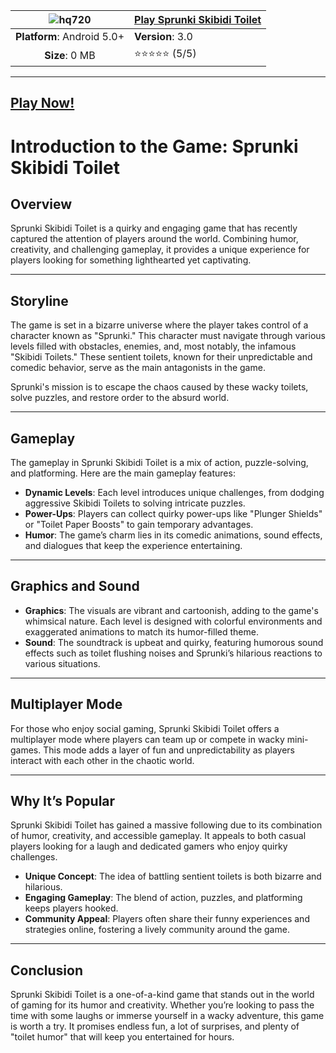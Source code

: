 | ![hq720](https://github.com/user-attachments/assets/7de5e333-3da1-4490-b4d1-1a55f2d2cd89) | [**Play Sprunki Skibidi Toilet**](https://modmeme.com/sprunki-skibidi-toilet/)  |
|:-------------------------------------------------:|-----------------------|
| **Platform**: Android 5.0+                       | **Version**: 3.0     |
| **Size**: 0 MB                                  | ⭐⭐⭐⭐⭐ (5/5) |
---
## [Play Now!](https://apkitech.com/)

# Introduction to the Game: Sprunki Skibidi Toilet

## **Overview**
Sprunki Skibidi Toilet is a quirky and engaging game that has recently captured the attention of players around the world. Combining humor, creativity, and challenging gameplay, it provides a unique experience for players looking for something lighthearted yet captivating.

---

## **Storyline**
The game is set in a bizarre universe where the player takes control of a character known as "Sprunki." This character must navigate through various levels filled with obstacles, enemies, and, most notably, the infamous "Skibidi Toilets." These sentient toilets, known for their unpredictable and comedic behavior, serve as the main antagonists in the game.

Sprunki's mission is to escape the chaos caused by these wacky toilets, solve puzzles, and restore order to the absurd world.

---

## **Gameplay**
The gameplay in Sprunki Skibidi Toilet is a mix of action, puzzle-solving, and platforming. Here are the main gameplay features:

- **Dynamic Levels**: Each level introduces unique challenges, from dodging aggressive Skibidi Toilets to solving intricate puzzles.
- **Power-Ups**: Players can collect quirky power-ups like "Plunger Shields" or "Toilet Paper Boosts" to gain temporary advantages.
- **Humor**: The game’s charm lies in its comedic animations, sound effects, and dialogues that keep the experience entertaining.

---

## **Graphics and Sound**
- **Graphics**: The visuals are vibrant and cartoonish, adding to the game's whimsical nature. Each level is designed with colorful environments and exaggerated animations to match its humor-filled theme.
- **Sound**: The soundtrack is upbeat and quirky, featuring humorous sound effects such as toilet flushing noises and Sprunki’s hilarious reactions to various situations.

---

## **Multiplayer Mode**
For those who enjoy social gaming, Sprunki Skibidi Toilet offers a multiplayer mode where players can team up or compete in wacky mini-games. This mode adds a layer of fun and unpredictability as players interact with each other in the chaotic world.

---

## **Why It’s Popular**
Sprunki Skibidi Toilet has gained a massive following due to its combination of humor, creativity, and accessible gameplay. It appeals to both casual players looking for a laugh and dedicated gamers who enjoy quirky challenges.

- **Unique Concept**: The idea of battling sentient toilets is both bizarre and hilarious.
- **Engaging Gameplay**: The blend of action, puzzles, and platforming keeps players hooked.
- **Community Appeal**: Players often share their funny experiences and strategies online, fostering a lively community around the game.

---

## **Conclusion**
Sprunki Skibidi Toilet is a one-of-a-kind game that stands out in the world of gaming for its humor and creativity. Whether you’re looking to pass the time with some laughs or immerse yourself in a wacky adventure, this game is worth a try. It promises endless fun, a lot of surprises, and plenty of "toilet humor" that will keep you entertained for hours.
